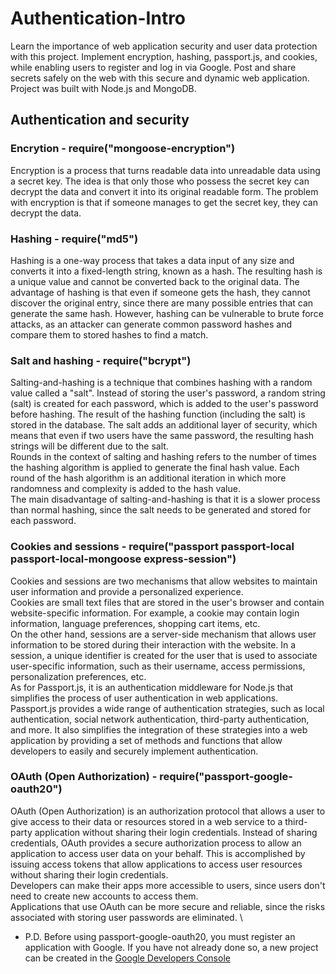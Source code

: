 # Authentication-Intro
Learn the importance of web application security and user data protection with this project. Implement encryption, hashing, passport.js, and cookies, while enabling users to register and log in via Google. Post and share secrets safely on the web with this secure and dynamic web application. Project was built with Node.js and MongoDB.

## Authentication and security

### Encrytion - require("mongoose-encryption")
Encryption is a process that turns readable data into unreadable data using a secret key. The idea is that only those who possess the secret key can decrypt the data and convert it into its original readable form. The problem with encryption is that if someone manages to get the secret key, they can decrypt the data.

### Hashing - require("md5")
Hashing is a one-way process that takes a data input of any size and converts it into a fixed-length string, known as a hash. The resulting hash is a unique value and cannot be converted back to the original data. The advantage of hashing is that even if someone gets the hash, they cannot discover the original entry, since there are many possible entries that can generate the same hash. However, hashing can be vulnerable to brute force attacks, as an attacker can generate common password hashes and compare them to stored hashes to find a match.

### Salt and hashing - require("bcrypt")
Salting-and-hashing is a technique that combines hashing with a random value called a "salt". Instead of storing the user's password, a random string (salt) is created for each password, which is added to the user's password before hashing. The result of the hashing function (including the salt) is stored in the database. The salt adds an additional layer of security, which means that even if two users have the same password, the resulting hash strings will be different due to the salt. \
Rounds in the context of salting and hashing refers to the number of times the hashing algorithm is applied to generate the final hash value. Each round of the hash algorithm is an additional iteration in which more randomness and complexity is added to the hash value. \
The main disadvantage of salting-and-hashing is that it is a slower process than normal hashing, since the salt needs to be generated and stored for each password.

### Cookies and sessions - require("passport passport-local passport-local-mongoose express-session")
Cookies and sessions are two mechanisms that allow websites to maintain user information and provide a personalized experience. \
Cookies are small text files that are stored in the user's browser and contain website-specific information. For example, a cookie may contain login information, language preferences, shopping cart items, etc. \
On the other hand, sessions are a server-side mechanism that allows user information to be stored during their interaction with the website. In a session, a unique identifier is created for the user that is used to associate user-specific information, such as their username, access permissions, personalization preferences, etc. \
As for Passport.js, it is an authentication middleware for Node.js that simplifies the process of user authentication in web applications. Passport.js provides a wide range of authentication strategies, such as local authentication, social network authentication, third-party authentication, and more. It also simplifies the integration of these strategies into a web application by providing a set of methods and functions that allow developers to easily and securely implement authentication.

### OAuth (Open Authorization) - require("passport-google-oauth20")
OAuth (Open Authorization) is an authorization protocol that allows a user to give access to their data or resources stored in a web service to a third-party application without sharing their login credentials. Instead of sharing credentials, OAuth provides a secure authorization process to allow an application to access user data on your behalf. This is accomplished by issuing access tokens that allow applications to access user resources without sharing their login credentials. \
Developers can make their apps more accessible to users, since users don't need to create new accounts to access them. \
Applications that use OAuth can be more secure and reliable, since the risks associated with storing user passwords are eliminated. \
* P.D. Before using passport-google-oauth20, you must register an application with Google. If you have not already done so, a new project can be created in the [Google Developers Console](https://console.developers.google.com/)
